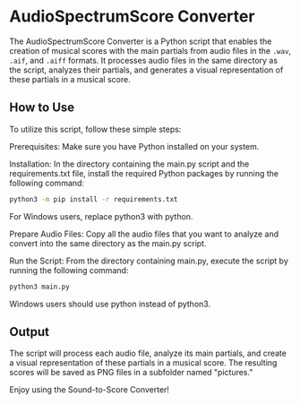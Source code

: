 # AudioSpectrumScore Converter

The AudioSpectrumScore Converter is a Python script that enables the creation of musical scores with the main partials from audio files in the `.wav`, `.aif`, and `.aiff` formats. It processes audio files in the same directory as the script, analyzes their partials, and generates a visual representation of these partials in a musical score.

## How to Use

To utilize this script, follow these simple steps:

Prerequisites: Make sure you have Python installed on your system.

Installation: In the directory containing the main.py script and the requirements.txt file, install the required Python packages by running the following command:

``` bash
python3 -m pip install -r requirements.txt
```

For Windows users, replace python3 with python.

Prepare Audio Files: Copy all the audio files that you want to analyze and convert into the same directory as the main.py script.

Run the Script: From the directory containing main.py, execute the script by running the following command:

``` bash
python3 main.py
```
Windows users should use python instead of python3.

## Output

The script will process each audio file, analyze its main partials, and create a visual representation of these partials in a musical score. The resulting scores will be saved as PNG files in a subfolder named "pictures."

Enjoy using the Sound-to-Score Converter!
